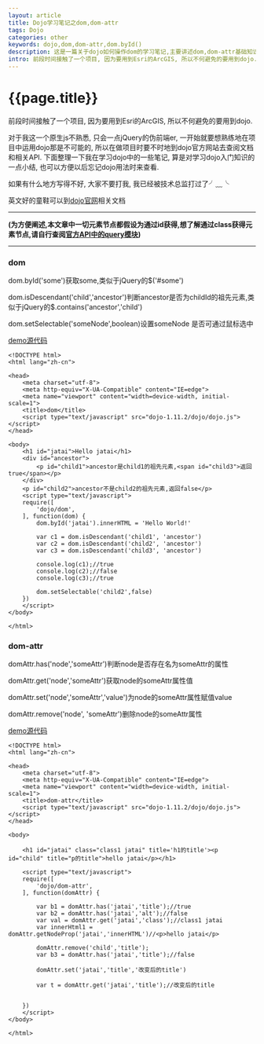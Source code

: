 ```yaml
--- 
layout: article 
title: Dojo学习笔记之dom,dom-attr
tags: Dojo
categories: other
keywords: dojo,dom,dom-attr,dom.byId()
description: 这是一篇关于dojo如何操作dom的学习笔记,主要讲述dom,dom-attr基础知识,如:dom.byI
intro: 前段时间接触了一个项目, 因为要用到Esri的ArcGIS, 所以不何避免的要用到dojo. 对于我这一个原生js不熟悉, 只会一点jQuery的伪前端er, 一开始就要想熟练地在项目中运用dojo那是不可能的, 所以在做项目时要...
---
```

# {{page.title}}

前段时间接触了一个项目, 因为要用到Esri的ArcGIS, 所以不何避免的要用到dojo.

对于我这一个原生js不熟悉, 只会一点jQuery的伪前端er, 一开始就要想熟练地在项目中运用dojo那是不可能的, 所以在做项目时要不时地到dojo官方网站去查阅文档和相关API. 下面整理一下我在学习dojo中的一些笔记, 算是对学习dojo入门知识的一点小结, 也可以方便以后忘记dojo用法时来查看.

如果有什么地方写得不好, 大家不要打我, 我已经被技术总监打过了╯﹏╰

英文好的童鞋可以到[dojo官网](http://dojotoolkit.org/ 'dojo官方网站')相关文档

***
__(为方便阐述,本文章中一切元素节点都假设为通过id获得,想了解通过class获得元素节点,请自行查阅[官方API中的query模块](http://dojotoolkit.org/api/))__ 

***

### dom ###

dom.byId('some')获取some,类似于jQuery的$('#some')

dom.isDescendant('child','ancestor')判断ancestor是否为childId的祖先元素,类似于jQuery的$.contains('ancestor','child')

dom.setSelectable('someNode',boolean)设置someNode 是否可通过鼠标选中

[demo源代码](https://github.com/ytmjatai/dojo)

	<!DOCTYPE html>
	<html lang="zh-cn">

	<head>
	    <meta charset="utf-8">
	    <meta http-equiv="X-UA-Compatible" content="IE=edge">
	    <meta name="viewport" content="width=device-width, initial-scale=1">
	    <title>dom</title>
	    <script type="text/javascript" src="dojo-1.11.2/dojo/dojo.js"></script>
	</head>

	<body>
	    <h1 id="jatai">Hello jatai</h1>
	    <div id="ancestor">
	        <p id="child1">ancestor是child1的祖先元素,<span id="child3">返回true</span></p>
	    </div>
	    <p id="child2">ancestor不是child2的祖先元素,返回false</p>
	    <script type="text/javascript">
	    require([
	        'dojo/dom',
	    ], function(dom) {
	        dom.byId('jatai').innerHTML = 'Hello World!'

	        var c1 = dom.isDescendant('child1', 'ancestor')
	        var c2 = dom.isDescendant('child2', 'ancestor')
	        var c3 = dom.isDescendant('child3', 'ancestor')

	        console.log(c1);//true
	        console.log(c2);//false
	        console.log(c3);//true

	        dom.setSelectable('child2',false)
	    })
	    </script>
	</body>

	</html>


### dom-attr ###

domAttr.has('node','someAttr')判断node是否存在名为someAttr的属性

domAttr.get('node','someAttr')获取node的someAttr属性值 

domAttr.set('node','someAttr','value')为node的someAttr属性赋值value

domAttr.remove('node', 'someAttr')删除node的someAttr属性

[demo源代码](https://github.com/ytmjatai/dojo)

	<!DOCTYPE html>
	<html lang="zh-cn">

	<head>
	    <meta charset="utf-8">
	    <meta http-equiv="X-UA-Compatible" content="IE=edge">
	    <meta name="viewport" content="width=device-width, initial-scale=1">
	    <title>dom-attr</title>
	    <script type="text/javascript" src="dojo-1.11.2/dojo/dojo.js"></script>
	</head>

	<body>

	    <h1 id="jatai" class="class1 jatai" title='h1的title'><p id="child" title="p的title">hello jatai</p></h1>
	    
	    <script type="text/javascript">
	    require([
	        'dojo/dom-attr',
	    ], function(domAttr) {

	        var b1 = domAttr.has('jatai','title');//true
	        var b2 = domAttr.has('jatai','alt');//false
	        var val = domAttr.get('jatai','class');//class1 jatai
	        var innerHtml1 = domAttr.getNodeProp('jatai','innerHTML')//<p>hello jatai</p>

	        domAttr.remove('child','title');
	        var b3 = domAttr.has('jatai','title');//false

	        domAttr.set('jatai','title','改变后的title')

	        var t = domAttr.get('jatai','title');//改变后的title


	    })
	    </script>
	</body>

	</html>
